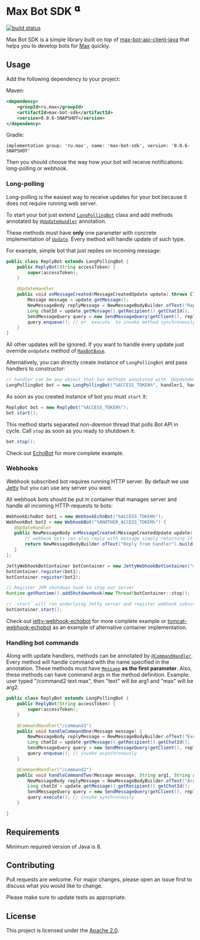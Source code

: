 # Max Bot SDK <sup><span title="Alpha version. Use in production at your own risk">𝛂</span></sup>

[![build status](https://github.com/max-messenger/max-bot-sdk-java/workflows/Build/badge.svg?branch=master)](https://github.com/max-messenger/max-bot-sdk/actions?query=workflow%3A%22Build%22)

Max Bot SDK is a simple library built on top of [max-bot-api-client-java](https://github.com/max-messenger/max-bot-api-client-java) that
helps you to develop bots for [Max](https://web.max.ru) quickly.

## Usage

Add the following dependency to your project:

Maven:
```xml
<dependency>
    <groupId>ru.max</groupId>
    <artifactId>max-bot-sdk</artifactId>
    <version>0.0.6-SNAPSHOT</version>
</dependency>
```

Gradle:
```
implementation group: 'ru.max', name: 'max-bot-sdk', version: '0.0.6-SNAPSHOT'
```

Then you should choose the way how your bot will receive notifications: long-polling or webhook.

### Long-polling

Long-polling is the easiest way to receive updates for your bot because it does not require running web server.

To start your bot just extend [`LongPollingBot`](src/main/java/ru/max/bot/longpolling/LongPollingBot.java) class and add methods annotated by [`@UpdateHandler`](src/main/java/ru/max/bot/annotations/UpdateHandler.java) annotation.

These methods must have **only** one parameter with concrete implementation of [`Update`](https://github.com/max-messenger/tamtam-bot-api/blob/master/src/main/java/chat/tamtam/botapi/model/Update.java). Every method will handle update of such type.

For example, simple bot that just replies on incoming message:

```java
public class ReplyBot extends LongPollingBot {
    public ReplyBot(String accessToken) {
        super(accessToken);
    }

    @UpdateHandler
    public void onMessageCreated(MessageCreatedUpdate update) throws ClientException {
        Message message = update.getMessage();
        NewMessageBody replyMessage = NewMessageBodyBuilder.ofText("Reply on: " + message.getBody()).build();
        Long chatId = update.getMessage().getRecipient().getChatId();
        SendMessageQuery query = new SendMessageQuery(getClient(), replyMessage).chatId(chatId);
        query.enqueue(); // or `execute` to invoke method synchronously
    }
}
```

All other updates will be ignored. If you want to handle every update just override `onUpdate` method of [`MaxBotBase`](src/main/java/ru/max/bot/MaxBotBase.java).

Alternatively, you can directly create instance of `LongPollingBot` and pass handlers to constructor:
```java
// handler can be any object that has methods annotated with `@UpdateHandler` or `@CommandHandler`
LongPollingBot bot = new LongPollingBot("%ACCESS_TOKEN%", handler1, handler2);
```

As soon as you created instance of bot you must `start` it:

```java
ReplyBot bot = new ReplyBot("%ACCESS_TOKEN%");
bot.start();
```
This method starts separated *non-daemon* thread that polls Bot API in cycle.
Call `stop` as soon as you ready to shutdown it:

```java
bot.stop();
```

Check out [EchoBot](examples/longpolling-echobot/src/main/java/ru/max/echobot/Main.java) for more complete example.

### Webhooks

Webhook subscribed bot requires running HTTP server. By default we use [Jetty](https://www.eclipse.org/jetty/)
but you can use any server you want.

All webhook bots should be put in container that manages server and handle all incoming HTTP-requests to bots:

```java
WebhookEchoBot bot1 = new WebhookEchoBot("%ACCESS_TOKEN%");
WebhookBot bot2 = new WebhookBot("%ANOTHER_ACCESS_TOKEN%") {
   @UpdateHandler
   public NewMessageBody onMessageCreated(MessageCreatedUpdate update) {
       // webhook bots can also reply with message simply returning it from update handler 
       return NewMessageBodyBuilder.ofText("Reply from handler").build();
   }
};

JettyWebhookBotContainer botContainer = new JettyWebhookBotContainer("mysupercoolbot.com", 8080);
botContainer.register(bot1);
botContainer.register(bot2);

// Register JVM shutdown hook to stop our server
Runtime.getRuntime().addShutdownHook(new Thread(botContainer::stop));

// `start` will run underlying Jetty server and register webhook subscription for each bot
botContainer.start();
```

Check out [jetty-webhook-echobot](examples/jetty-webhook-echobot/src/main/java/ru/max/echobot/WebhookEchoBot.java)
for more complete example or [tomcat-webhook-echobot](examples/tomcat-webhook-echobot/src/main/java/ru/max/echobot/WebhookEchoBot.java)
as an example of alternative container implementation.

### Handling bot commands

Along with update handlers, methods can be annotated by [`@CommandHandler`](src/main/java/ru/max/bot/annotations/CommandHandler.java). Every method will handle command with the name specified in the annotation.
These methods must have [`Message`](https://github.com/max-messenger/tamtam-bot-api/blob/master/src/main/java/chat/tamtam/botapi/model/Message.java) **as the first parameter**. Also, these methods can have command args in the method definition. 
Example: user typed "/command2 text max", then "text" will be arg1 and "max" will be arg2.
```java
public class ReplyBot extends LongPollingBot {
    public ReplyBot(String accessToken) {
        super(accessToken);
    }

    @CommandHandler("/command1")
    public void handleCommandOne(Message message) {
        NewMessageBody replyMessage = NewMessageBodyBuilder.ofText("Executed command1").build();
        Long chatId = update.getMessage().getRecipient().getChatId();
        SendMessageQuery query = new SendMessageQuery(getClient(), replyMessage).chatId(chatId);
        query.enqueue(); // invoke asynchronously
    }

    @CommandHandler("/command2")
    public void handleCommandTwo(Message message, String arg1, String arg2) {
        NewMessageBody replyMessage = NewMessageBodyBuilder.ofText("Args of command2: " + arg1 + ", " + arg2).build();
        Long chatId = update.getMessage().getRecipient().getChatId();
        SendMessageQuery query = new SendMessageQuery(getClient(), replyMessage).chatId(chatId);
        query.execute(); // invoke synchronously
    }

}
```

## Requirements

Minimum required version of Java is 8.

## Contributing

Pull requests are welcome. For major changes, please open an issue first to discuss what you would like to change.

Please make sure to update tests as appropriate.

## License

This project is licensed under the [Apache 2.0](https://www.apache.org/licenses/LICENSE-2.0).
